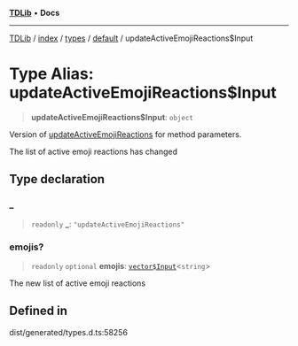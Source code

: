 [**TDLib**](../../../../../../README.md) • **Docs**

***

[TDLib](../../../../../../modules.md) / [index](../../../../../README.md) / [types](../../../README.md) / [default](../README.md) / updateActiveEmojiReactions$Input

# Type Alias: updateActiveEmojiReactions$Input

> **updateActiveEmojiReactions$Input**: `object`

Version of [updateActiveEmojiReactions](updateActiveEmojiReactions.md) for method parameters.

The list of active emoji reactions has changed

## Type declaration

### \_

> `readonly` **\_**: `"updateActiveEmojiReactions"`

### emojis?

> `readonly` `optional` **emojis**: [`vector$Input`](vector$Input.md)\<`string`\>

The new list of active emoji reactions

## Defined in

dist/generated/types.d.ts:58256
